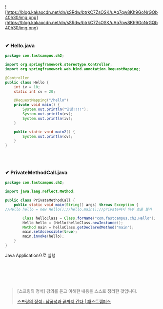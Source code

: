 ![https://blog.kakaocdn.net/dn/sSRdw/btrkC7ZsOSK/uAq7qw8Kh9GoNrGQb40h30/img.png](https://blog.kakaocdn.net/dn/sSRdw/btrkC7ZsOSK/uAq7qw8Kh9GoNrGQb40h30/img.png)
<br><br>
### ✔ Hello.java

```java
package com.fastcampus.ch2;

import org.springframework.stereotype.Controller;
import org.springframework.web.bind.annotation.RequestMapping;

@Controller
public class Hello {
	int iv = 10;
	static int cv = 20;

	@RequestMapping("/hello")
	private void main() {
		System.out.println("안녕!!!!");
		System.out.println(cv);
		System.out.println(iv);
	}

	public static void main2() {
		System.out.println(cv);
	}
}
```
<br><br>
### ✔ PrivateMethodCall.java

```java
package com.fastcampus.ch2;

import java.lang.reflect.Method;

public class PrivateMethodCall {
	public static void main(String[] args) throws Exception {
//Hello hello = new Hello();//hello.main();//private여서 외부 호출 불가

		Class helloClass = Class.forName("com.fastcampus.ch2.Hello");
		Hello hello = (Hello)helloClass.newInstance();
		Method main = helloClass.getDeclaredMethod("main");
		main.setAccessible(true);
		main.invoke(hello);
	}
}
```
Java Application으로 실행

<br><br>
---

> [스프링의 정석] 강의를 듣고 이해한 내용을 스스로 정리한 것입니다.
> 
> 
> [스프링의 정석 : 남궁성과 끝까지 간다 | 패스트캠퍼스](https://fastcampus.co.kr/dev_academy_nks)
>
